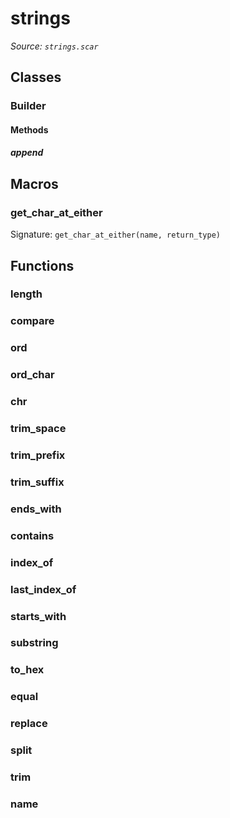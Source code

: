 # strings

*Source: `strings.scar`*

## Classes

### Builder

#### Methods

##### append


## Macros

### get_char_at_either

Signature: `get_char_at_either(name, return_type)`


## Functions

### length

### compare

### ord

### ord_char

### chr

### trim_space

### trim_prefix

### trim_suffix

### ends_with

### contains

### index_of

### last_index_of

### starts_with

### substring

### to_hex

### equal

### replace

### split

### trim

### name


